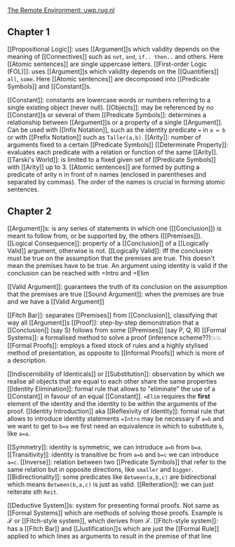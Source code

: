 [The Remote Environment: uwp.rug.nl](http://uwp.rug.nl/)
## Chapter 1
[[Propositional Logic]]: uses [[Argument]]s which validity depends on the meaning of [[Connectives]] such as `not`, `and`, `if.. then..` and others. Here [[Atomic sentences]] are single uppercase letters.
[[First-order Logic (FOL)]]: uses [[Argument]]s which validity depends on the [[Quantifiers]] `all`, `some`. Here [[Atomic sentences]] are decomposed into [[Predicate Symbols]] and [[Constant]]s.

[[Constant]]: constants are lowercase words or numbers referring to a single existing object (never null). 
[[Objects]]: may be referenced by no [[Constant]]s or several of them
[[Predicate Symbols]]: determines a relationship between [[Argument]]s or a property of a single [[Argument]]. Can be used with [[Infix Notation]], such as the identity predicate `=` in `a = b` or with [[Prefix Notation]] such as `Taller(a,b)`. 
[[Arity]]: number of arguments fixed to a certain [[Predicate Symbols]] 
[[Determinate Property]]: evaluates each predicate with a relation or function of the same [[Arity]].
[[Tarski's World]]: is limited to a fixed given set of [[Predicate Symbols]] with [[Arity]] up to 3.
[[Atomic sentences]] are formed by putting a predicate of arity n in front of n names (enclosed in parentheses and separated by commas). The order of the names is crucial in forming atomic sentences.

## Chapter 2
[[Argument]]s: is any series of statements in which one ([[Conclusion]]) is meant to follow from, or be supported by, the others ([[Premises]]).
[[Logical Consequence]]: property of a [[Conclusion]] of a [[Logically Valid]] argument, otherwise is not.
[[Logically Valid]]: iff the conclusion must be true on the assumption that the premises are true. This doesn't mean the premises have to be true. 
	An argument using identity is valid if the conclusion can be reached with =Intro and =Elim

[[Valid Argument]]: guarantees the truth of its conclusion on the assumption that the premises are true
[[Sound Argument]]: when the premises are true and we have a [[Valid Argument]]

[[Fitch Bar]]: separates [[Premises]] from [[Conclusion]], classifying that way all [[Argument]]s
[[Proof]]: step-by-step demonstration that a [[Conclusion]] (say S) follows from some [[Premises]] (say P, Q, R)
[[Formal Systems]]: a formalised method to solve a proof (inference scheme??)💥💥
[[Formal Proofs]]: employs a fixed stock of rules and a highly stylised method of presentation, as opposite to [[Informal Proofs]] which is more of a description.

[[Indiscernibility of Identicals]] or [[Substitution]]: observation by which we realise all objects that are equal to each other share the same properties
[[Identity Elimination]]: formal rule that allows to "eliminate" the use of a [[Constant]] in favour of an equal [[Constant]]. `=Elim` requires the **first** element of the identity and the identity to be within the arguments of the proof.
[[Identity Introduction]] aka [[Reflexivity of Identity]]: formal rule that allows to introduce identity statements `=Intro` may be necessary if `a=b` and we want to get to `b=a` we first need an equivalence in which to substitute `b`, like `a=a`. 

[[Symmetry]]: identity is symmetric, we can introduce `a=b` from `b=a`. 
[[Transitivity]]: identity is transitive bc from `a=b` and `b=c` we can introduce `a=c`.
[[Inverse]]: relation between two [[Predicate Symbols]] that refer to the same relation but in opposite directions, like `smaller` and `bigger`. 
[[Bidirectionality]]: some predicates like `Between(a,b,c)` are bidirectional which means `Between(b,a,c)` is just as valid.
[[Reiteration]]: we can just reiterate sth `Reit`. 

[[Deductive System]]s: system for presenting formal proofs. Not same as [[Formal Systems]] which are methods of solving those proofs. Example is $\mathcal{F}$ or [[Fitch-style system]], which derives from $\mathcal{F}$.
[[Fitch-style system]]: has a [[Fitch Bar]] and [[Justification]]s which are just the [[Formal Rule]] applied to which lines as arguments to result in the premise of that line